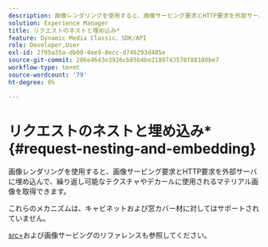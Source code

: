 ```yaml
---
description: 画像レンダリングを使用すると、画像サービング要求とHTTP要求を外部サーバに埋め込んで、繰り返し可能なテクスチャやデカールに使用されるマテリアル画像を取得できます。
solution: Experience Manager
title: リクエストのネストと埋め込み*
feature: Dynamic Media Classic、SDK/API
role: Developer,User
exl-id: 2f95a35a-db00-4ee9-8ecc-d746293d485e
source-git-commit: 206e4643e3926cb85b4be2189743578f88180be7
workflow-type: tm+mt
source-wordcount: '79'
ht-degree: 0%

---
```


# リクエストのネストと埋め込み*{#request-nesting-and-embedding}

画像レンダリングを使用すると、画像サービング要求とHTTP要求を外部サーバに埋め込んで、繰り返し可能なテクスチャやデカールに使用されるマテリアル画像を取得できます。

これらのメカニズムは、キャビネットおよび窓カバー材に対してはサポートされていません。

[src=](../../../../../../ir-api/http-protocol/image-rendering-api-ref/c-ir-http-protocol-ref/c-ir-http-protocol-command-reference/r-ir-src.md#reference-62c98abad22149d68d405ed6aaff8272)および画像サービングのリファレンスも参照してください。
